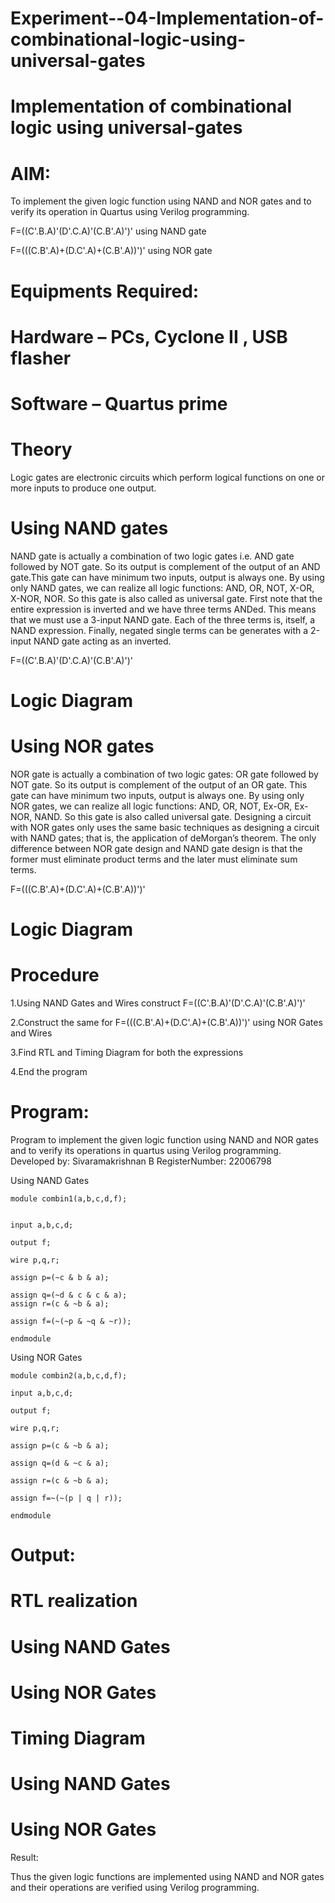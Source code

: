 # Experiment--04-Implementation-of-combinational-logic-using-universal-gates
# Implementation of combinational logic using universal-gates

# AIM:

To implement the given logic function using NAND and NOR gates and to verify its operation in Quartus using Verilog programming.

F=((C'.B.A)'(D'.C.A)'(C.B'.A)')' using NAND gate

F=(((C.B'.A)+(D.C'.A)+(C.B'.A))')' using NOR gate
# Equipments Required:

# Hardware – PCs, Cyclone II , USB flasher

# Software – Quartus prime

# Theory
Logic gates are electronic circuits which perform logical functions on one or more inputs to produce one output.

# Using NAND gates
NAND gate is actually a combination of two logic gates i.e. AND gate followed by NOT gate. So its output is complement of the output of an AND gate.This gate can have minimum two inputs, output is always one. By using only NAND gates, we can realize all logic functions: AND, OR, NOT, X-OR, X-NOR, NOR. So this gate is also called as universal gate. First note that the entire expression is inverted and we have three terms ANDed. This means that we must use a 3-input NAND gate. Each of the three terms is, itself, a NAND expression. Finally, negated single terms can be generates with a 2-input NAND gate acting as an inverted.

F=((C'.B.A)'(D'.C.A)'(C.B'.A)')'

# Logic Diagram

# Using NOR gates

NOR gate is actually a combination of two logic gates: OR gate followed by NOT gate. So its output is complement of the output of an OR gate. This gate can have minimum two inputs, output is always one. By using only NOR gates, we can realize all logic functions: AND, OR, NOT, Ex-OR, Ex-NOR, NAND. So this gate is also called universal gate. Designing a circuit with NOR gates only uses the same basic techniques as designing a circuit with NAND gates; that is, the application of deMorgan’s theorem. The only difference between NOR gate design and NAND gate design is that the former must eliminate product terms and the later must eliminate sum terms.

F=(((C.B'.A)+(D.C'.A)+(C.B'.A))')'

# Logic Diagram


# Procedure

1.Using NAND Gates and Wires construct F=((C'.B.A)'(D'.C.A)'(C.B'.A)')'

2.Construct the same for F=(((C.B'.A)+(D.C'.A)+(C.B'.A))')' using NOR Gates and Wires

3.Find RTL and Timing Diagram for both the expressions 

4.End the program

# Program:

Program to implement the given logic function using NAND and NOR gates and to verify its operations in quartus using Verilog programming.
Developed by: Sivaramakrishnan B
RegisterNumber:  22006798

Using NAND Gates

```
module combin1(a,b,c,d,f);


input a,b,c,d;

output f;

wire p,q,r;

assign p=(~c & b & a);

assign q=(~d & c & c & a);
assign r=(c & ~b & a);

assign f=(~(~p & ~q & ~r));

endmodule
```

Using NOR Gates
```
module combin2(a,b,c,d,f);

input a,b,c,d;

output f;

wire p,q,r;

assign p=(c & ~b & a);

assign q=(d & ~c & a);

assign r=(c & ~b & a);

assign f=~(~(p | q | r));

endmodule
```

# Output:

# RTL realization

# Using NAND Gates

# Using NOR Gates

# Timing Diagram

# Using NAND Gates 

# Using NOR Gates

Result:

Thus the given logic functions are implemented using NAND and NOR gates and their operations are verified using Verilog programming.
